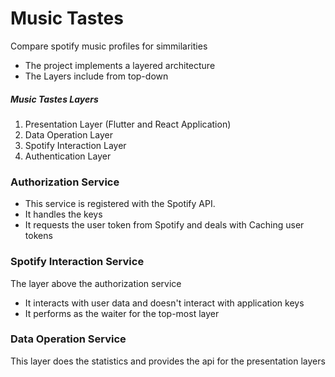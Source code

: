 # Music Tastes

Compare spotify music profiles for simmilarities

- The project implements a layered architecture
- The Layers include from top-down

##### Music Tastes Layers

1. Presentation Layer (Flutter and React Application)
2. Data Operation Layer
3. Spotify Interaction Layer
4. Authentication Layer

### Authorization Service

- This service is registered with the Spotify API.
- It handles the keys
- It requests the user token from Spotify and deals with Caching user tokens

### Spotify Interaction Service

The layer above the authorization service

- It interacts with user data and doesn't interact with application keys
- It performs as the waiter for the top-most layer

### Data Operation Service

This layer does the statistics and provides the api for the presentation layers
